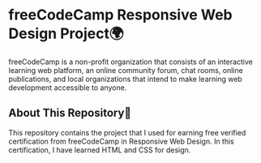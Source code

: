 # freeCodeCamp Responsive Web Design Project🌍
freeCodeCamp is a non-profit organization that consists of an interactive learning web platform, an online community forum, chat rooms, online publications, and local organizations that intend to make learning web development accessible to anyone.

## About This Repository🤔

This repository contains the project that I used for earning free verified certification from freeCodeCamp in Responsive Web Design. In this certification, I have learned HTML and CSS for design.
